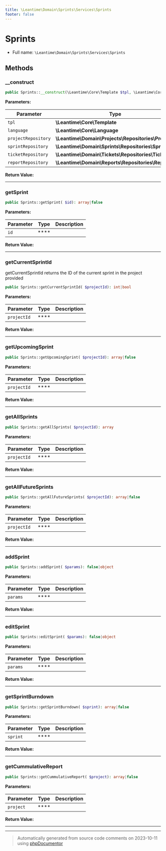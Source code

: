```yaml
---
title: \Leantime\Domain\Sprints\Services\Sprints
footer: false
---
```


# Sprints





* Full name: `\Leantime\Domain\Sprints\Services\Sprints`



## Methods

### __construct



```php
public Sprints::__construct(\Leantime\Core\Template $tpl, \Leantime\Core\Language $language, \Leantime\Domain\Projects\Repositories\Projects $projectRepository, \Leantime\Domain\Sprints\Repositories\Sprints $sprintRepository, \Leantime\Domain\Tickets\Repositories\Tickets $ticketRepository, \Leantime\Domain\Reports\Repositories\Reports $reportRepository): mixed
```








**Parameters:**

| Parameter | Type | Description |
|-----------|------|-------------|
| `tpl` | **\Leantime\Core\Template** |  |
| `language` | **\Leantime\Core\Language** |  |
| `projectRepository` | **\Leantime\Domain\Projects\Repositories\Projects** |  |
| `sprintRepository` | **\Leantime\Domain\Sprints\Repositories\Sprints** |  |
| `ticketRepository` | **\Leantime\Domain\Tickets\Repositories\Tickets** |  |
| `reportRepository` | **\Leantime\Domain\Reports\Repositories\Reports** |  |


**Return Value:**





---
### getSprint



```php
public Sprints::getSprint( $id): array|false
```








**Parameters:**

| Parameter | Type | Description |
|-----------|------|-------------|
| `id` | **** |  |


**Return Value:**





---
### getCurrentSprintId

getCurrentSprintId returns the ID of the current sprint in the project provided

```php
public Sprints::getCurrentSprintId( $projectId): int|bool
```








**Parameters:**

| Parameter | Type | Description |
|-----------|------|-------------|
| `projectId` | **** |  |


**Return Value:**





---
### getUpcomingSprint



```php
public Sprints::getUpcomingSprint( $projectId): array|false
```








**Parameters:**

| Parameter | Type | Description |
|-----------|------|-------------|
| `projectId` | **** |  |


**Return Value:**





---
### getAllSprints



```php
public Sprints::getAllSprints( $projectId): array
```








**Parameters:**

| Parameter | Type | Description |
|-----------|------|-------------|
| `projectId` | **** |  |


**Return Value:**





---
### getAllFutureSprints



```php
public Sprints::getAllFutureSprints( $projectId): array|false
```








**Parameters:**

| Parameter | Type | Description |
|-----------|------|-------------|
| `projectId` | **** |  |


**Return Value:**





---
### addSprint



```php
public Sprints::addSprint( $params): false|object
```








**Parameters:**

| Parameter | Type | Description |
|-----------|------|-------------|
| `params` | **** |  |


**Return Value:**





---
### editSprint



```php
public Sprints::editSprint( $params): false|object
```








**Parameters:**

| Parameter | Type | Description |
|-----------|------|-------------|
| `params` | **** |  |


**Return Value:**





---
### getSprintBurndown



```php
public Sprints::getSprintBurndown( $sprint): array|false
```








**Parameters:**

| Parameter | Type | Description |
|-----------|------|-------------|
| `sprint` | **** |  |


**Return Value:**





---
### getCummulativeReport



```php
public Sprints::getCummulativeReport( $project): array|false
```








**Parameters:**

| Parameter | Type | Description |
|-----------|------|-------------|
| `project` | **** |  |


**Return Value:**





---


---
> Automatically generated from source code comments on 2023-10-11 using [phpDocumentor](http://www.phpdoc.org/)

